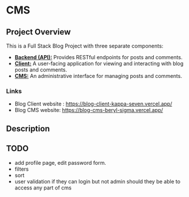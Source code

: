 # CMS

## Project Overview

This is a Full Stack Blog Project with three separate components:

- [**Backend (API):**](https://github.com/JamieYau/blog-api) Provides RESTful endpoints for posts and comments.
- [**Client:**](https://github.com/JamieYau/blog-client) A user-facing application for viewing and interacting with blog posts and comments.
- [**CMS:**](https://github.com/JamieYau/blog-cms) An administrative interface for managing posts and comments.

### Links

- Blog Client website : https://blog-client-kappa-seven.vercel.app/
- Blog CMS website: https://blog-cms-beryl-sigma.vercel.app/

## Description



## TODO
- add profile page, edit password form.
- filters
- sort
- user validation if they can login but not admin should they be able to access any part of cms
